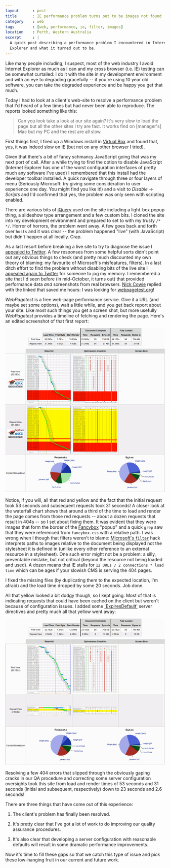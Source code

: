 ```yaml
---
layout      : post
title       : IE performance problem turns out to be images not found
category    : web
tags        : [web, performance, ie, filter, images]
location    : Perth, Western Australia
excerpt     : |
  A quick post describing a performance problem I encountered in Internet
  Explorer and what it turned out to be.
---
```


Like many people including, I suspect, most of the web industry I avoid
Internet Explorer as much as I can and my cross browser (i.e. IE) testing can
be somewhat curtailed: I do it with the site in my development environment and
with an eye to degrading gracefully -- if you're using 10 year old software,
you can take the degraded experience and be happy you get that much.

Today I had to look at a client's web-site to resolve a performance problem
that I'd heard of a few times but had never been able to reproduce. The
reports looked something like this:

> Can you look take a look at our site again? It's very slow to load
> the page but all the other sites I try are fast. It works find on
> [manager's] Mac but my PC and the rest are all slow.

First things first, I fired up a Windows install in [Virtual Box][vb] and
found that, yes, it was indeed slow on IE (but not on any other browser I
tried). 

Given that there's a bit of fancy schmancy JavaScript going that was my next
port of call. After a while trying to find the option to disable JavaScript
(Internet Explorer has one of the worst configuration interfaces of pretty
much any software I've used) I remembered that this install had the developer
toolbar installed. A quick navigate through three or four layers of menu
(Seriously Microsoft: try giving some consideration to user experience one
day. You might find you like it!) and a visit to *Disable -> Scripts* and I'd
confirmed that yes, the problem was only seen with scripting enabled.

There are various bits of [jQuery][jq] used on the site including a light-box
popup thing, a slideshow type arrangement and a few custom bits. I cloned the
site into my development environment and prepared to set to with my trusty 
`/* */`. Horror of horrors, the problem went away. A few goes back and forth 
over `hosts` and it was clear -- the problem happened "live" (with JavaScript)
but didn't happen at all locally. Crap.

As a last resort before breaking a live site to try to diagnose the issue I
[appealed to Twitter][t1]. A few responses from some helpful sorts didn't
point out any obvious things to check (and pretty much discounted my own
theory of blaming: my favourite of Microsoft's misfeatures, filters). In a
last ditch effort to find the problem without disabling bits of the live site
I [appealed again to Twitter][t2] for someone to jog my memory. I remembered a
site that I'd seen before (in mid-October, it turns out) that provided
performance data *and* screenshots from real browsers. [Nick Cowie][t3]
replied with the linked that saved me hours: I was looking for
[webpagetest.org](http://www.webpagetest.org/)!

*WebPagetest* is a free web-page performance service. Give it a URL (and maybe
set some options), wait a little while, and you get back report about your
site. Like most such things you get a screen shot, but more usefully
*WebPagetest* provides a timeline of fetching and rendering the page. Here's
an edited screenshot of that first report:

![A clear performance problem!](/files/files/2010/11/ie-performance-start.png)

Notice, if you will, all that red and yellow and the fact that the initial
request took 53 seconds and subsequent requests took 31 seconds! A closer look
at the waterfall chart shows that around a third of the time to load and
render the page comes from those red requests -- about a dozen requests that
result in 404s -- so I set about fixing them. It was evident that they were
images that form the border of the [Fancybox][fb] "popup" and a quick `grep`
saw that they were referenced from `fancybox.css` with a relative path. I was
wrong when I though that filters weren't to blame: [Microsoft's
`filter`][filter] hack interprets paths to images relative to the document
being displayed not the stylesheet it is defined in (unlike every other
reference to an external resource in a stylesheet). One such error might not
be a problem: a silly, preventable mistake, but not critical (beyond the
resource not being loaded and used). A dozen means that IE stalls for
`12 URLs / 2 connections * load time` which can be ages if your slowish CMS 
is serving the 404 pages.

I fixed the missing files (by duplicating them to the expected location, I'm
afraid) and the load time dropped by some 20 seconds. Job done.

All that yellow looked a bit dodgy though, so I kept going. Most of that is
indicating requests that could have been cached on the client but weren't
because of configuration issues. I added some [`ExpiresDefault'][ed] server
directives and pretty much all that yellow went away:

![A much faster site!](/files/files/2010/11/ie-performance-finish.png)

Resolving a few 404 errors that slipped through the obviously gaping cracks in
our QA procedure and correcting some server configuration oversights took this
site from load and render times of 53 seconds and 31 seconds (initial and
subsequent, respectively) down to 23 seconds and 2.6 seconds!

There are three things that have come out of this experience:

1. The client's problem has finally been resolved.

2. It's pretty clear that I've got a lot of work to do improving our quality
assurance procedures.

3. It's also clear that developing a server configuration with reasonable
defaults will result in some dramatic performance improvements.

Now it's time to fill these gaps so that we catch this type of issue and pick
these low-hanging fruit in our current and future work.

[vb]: http://virtualbox.org/
[jq]: http://jquery.com/
[t1]: http://twitter.com/thsutton/status/2242895809617920
[t2]: http://twitter.com/thsutton/status/2253564831338496
[t3]: http://twitter.com/nickobec/status/2256181678571520
[fb]: http://fancybox.net/
[filter]: http://reference.sitepoint.com/css/filter
[ed]: http://httpd.apache.org/docs/2.2/mod/mod_expires.html